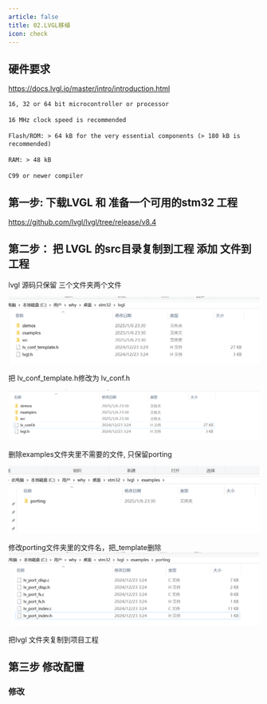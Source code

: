 ```yaml
---
article: false
title: 02.LVGL移植
icon: check
---
```

## 硬件要求
https://docs.lvgl.io/master/intro/introduction.html

```text
16, 32 or 64 bit microcontroller or processor

16 MHz clock speed is recommended

Flash/ROM: > 64 kB for the very essential components (> 180 kB is recommended)

RAM: > 48 kB

C99 or newer compiler
```

## 第一步: 下载LVGL 和 准备一个可用的stm32 工程
https://github.com/lvgl/lvgl/tree/release/v8.4

## 第二步： 把 LVGL 的src目录复制到工程 添加 文件到工程

lvgl 源码只保留 三个文件夹两个文件

![img_6.png](img/img_6.png)

把 lv_conf_template.h修改为 lv_conf.h

![img_7.png](img/img_7.png)

删除examples文件夹里不需要的文件, 只保留porting

![img_8.png](img/img_8.png)

修改porting文件夹里的文件名，把_template删除
![img_9.png](img/img_9.png)

把lvgl 文件夹复制到项目工程

## 第三步 修改配置



### 修改



















